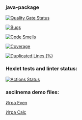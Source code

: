 ### java-package

[![Quality Gate Status](https://sonarcloud.io/api/project_badges/measure?project=MouserRU_java-project-61&metric=alert_status)](https://sonarcloud.io/summary/new_code?id=MouserRU_java-project-61)

[![Bugs](https://sonarcloud.io/api/project_badges/measure?project=MouserRU_java-project-61&metric=bugs)](https://sonarcloud.io/summary/new_code?id=MouserRU_java-project-61)

[![Code Smells](https://sonarcloud.io/api/project_badges/measure?project=MouserRU_java-project-61&metric=code_smells)](https://sonarcloud.io/summary/new_code?id=MouserRU_java-project-61)

[![Coverage](https://sonarcloud.io/api/project_badges/measure?project=MouserRU_java-project-61&metric=coverage)](https://sonarcloud.io/summary/new_code?id=MouserRU_java-project-61)

[![Duplicated Lines (%)](https://sonarcloud.io/api/project_badges/measure?project=MouserRU_java-project-61&metric=duplicated_lines_density)](https://sonarcloud.io/summary/new_code?id=MouserRU_java-project-61)

### Hexlet tests and linter status:
[![Actions Status](https://github.com/MouserRU/java-project-61/actions/workflows/hexlet-check.yml/badge.svg)](https://github.com/MouserRU/java-project-61/actions)


### asciinema demo files:
[Игра Even](https://asciinema.org/a/717753)

[Игра Calc](https://asciinema.org/a/717883)
